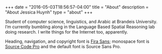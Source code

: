 +++
date = "2016-05-03T18:56:57-04:00"
title = "About"
description = "About Jessica Huynh"
type = "about"
+++

Student of computer science, linguistics, and Arabic at Brandeis University. I’m currently bumbling along in the Language Based Spatial Reasoning lab doing research. I write things for the Internet too, apparently.

Heading, navigation, and copyright font is [Fira Sans](http://www.mozilla.org/en-US/styleguide/products/firefox-os/typeface/); monospace font is [Source Code Pro](https://github.com/adobe/Source-Code-Pro) and the default font is Source Sans Pro.
